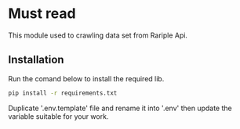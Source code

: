 # Must read

This module used to crawling data set from Rariple Api.

## Installation

Run the comand below to install the required lib.

```bash
pip install -r requirements.txt
```

Duplicate '.env.template' file and rename it into '.env' then update the variable suitable for your work.

